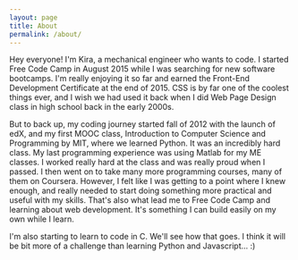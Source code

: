 ```yaml
---
layout: page
title: About
permalink: /about/
---
```


Hey everyone! I'm Kira, a mechanical engineer who wants to code. I started Free Code Camp in August 2015 while I was searching for new software bootcamps. I'm really enjoying it so far and earned the Front-End Development Certificate at the end of 2015. CSS is by far one of the coolest things ever, and I wish we had used it back when I did Web Page Design class in high school back in the early 2000s.

But to back up, my coding journey started fall of 2012 with the launch of edX, and my first MOOC class, Introduction to Computer Science and Programming by MIT, where we learned Python. It was an incredibly hard class. My last programming experience was using Matlab for my ME classes. I worked really hard at the class and was really proud when I passed. I then went on to take many more programming courses, many of them on Coursera. However, I felt like I was getting to a point where I knew enough, and really needed to start doing something more practical and useful with my skills. That's also what lead me to Free Code Camp and learning about web development. It's something I can build easily on my own while I learn.

I'm also starting to learn to code in C. We'll see how that goes. I think it will be bit more of a challenge than learning Python and Javascript... :)
